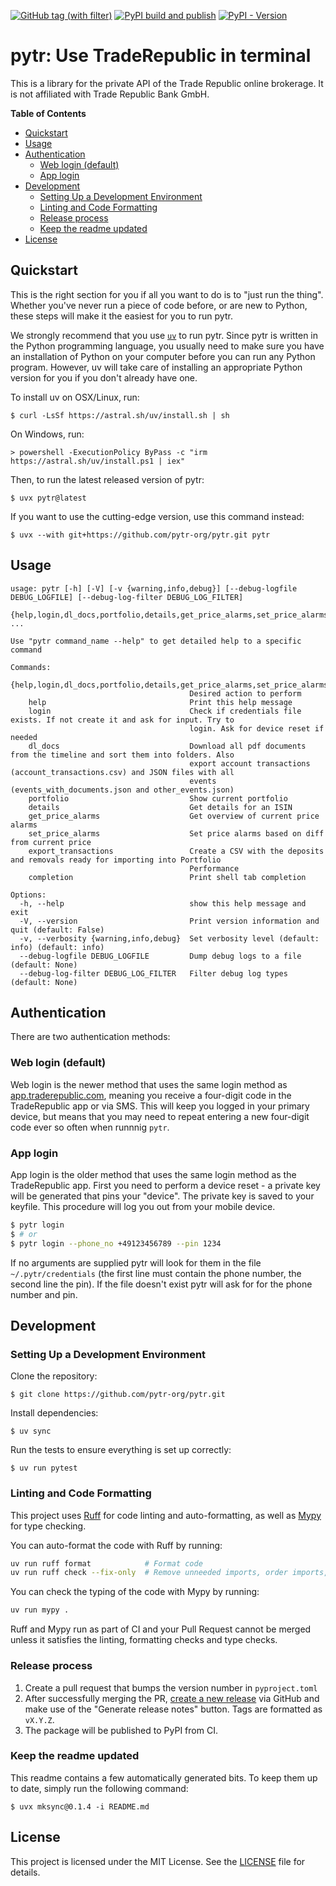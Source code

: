 [![GitHub tag (with filter)](https://img.shields.io/github/v/tag/pytr-org/pytr?style=for-the-badge&link=https%3A%2F%2Fgithub.com%2Fmarzzzello%2Fpytr%2Ftags)](https://github.com/pytr-org/pytr/tags)
[![PyPI build and publish](https://img.shields.io/github/actions/workflow/status/pytr-org/pytr/publish-pypi.yml?link=https%3A%2F%2Fgithub.com%2Fmarzzzello%2Fpytr%2Factions%2Fworkflows%2Fpublish-pypi.yml&style=for-the-badge)](https://github.com/pytr-org/pytr/actions/workflows/publish-pypi.yml)
[![PyPI - Version](https://img.shields.io/pypi/v/pytr?link=https%3A%2F%2Fpypi.org%2Fproject%2Fpytr%2F&style=for-the-badge)](https://pypi.org/project/pytr/)

# pytr: Use TradeRepublic in terminal

This is a library for the private API of the Trade Republic online brokerage. It is not affiliated with Trade Republic
Bank GmbH.

__Table of Contents__

<!-- toc -->
* [Quickstart](#quickstart)
* [Usage](#usage)
* [Authentication](#authentication)
  * [Web login (default)](#web-login-default)
  * [App login](#app-login)
* [Development](#development)
  * [Setting Up a Development Environment](#setting-up-a-development-environment)
  * [Linting and Code Formatting](#linting-and-code-formatting)
  * [Release process](#release-process)
  * [Keep the readme updated](#keep-the-readme-updated)
* [License](#license)
<!-- end toc -->

## Quickstart

This is the right section for you if all you want to do is to "just run the thing". Whether you've never run a piece
of code before, or are new to Python, these steps will make it the easiest for you to run pytr.

We strongly recommend that you use [`uv`](https://docs.astral.sh/uv/#installation) to run pytr. Since pytr is written
in the Python programming language, you usually need to make sure you have an installation of Python on your computer
before you can run any Python program. However, uv will take care of installing an appropriate Python version for
you if you don't already have one.

To install uv on OSX/Linux, run:

```console
$ curl -LsSf https://astral.sh/uv/install.sh | sh
```

On Windows, run:

```console
> powershell -ExecutionPolicy ByPass -c "irm https://astral.sh/uv/install.ps1 | iex"
```

Then, to run the latest released version of pytr:

```console
$ uvx pytr@latest
```

If you want to use the cutting-edge version, use this command instead:

```console
$ uvx --with git+https://github.com/pytr-org/pytr.git pytr
```

## Usage

<!-- runcmd code:console COLUMNS=120 uv run --python 3.13 pytr -->
```console
usage: pytr [-h] [-V] [-v {warning,info,debug}] [--debug-logfile DEBUG_LOGFILE] [--debug-log-filter DEBUG_LOG_FILTER]
            {help,login,dl_docs,portfolio,details,get_price_alarms,set_price_alarms,export_transactions,completion} ...

Use "pytr command_name --help" to get detailed help to a specific command

Commands:
  {help,login,dl_docs,portfolio,details,get_price_alarms,set_price_alarms,export_transactions,completion}
                                        Desired action to perform
    help                                Print this help message
    login                               Check if credentials file exists. If not create it and ask for input. Try to
                                        login. Ask for device reset if needed
    dl_docs                             Download all pdf documents from the timeline and sort them into folders. Also
                                        export account transactions (account_transactions.csv) and JSON files with all
                                        events (events_with_documents.json and other_events.json)
    portfolio                           Show current portfolio
    details                             Get details for an ISIN
    get_price_alarms                    Get overview of current price alarms
    set_price_alarms                    Set price alarms based on diff from current price
    export_transactions                 Create a CSV with the deposits and removals ready for importing into Portfolio
                                        Performance
    completion                          Print shell tab completion

Options:
  -h, --help                            show this help message and exit
  -V, --version                         Print version information and quit (default: False)
  -v, --verbosity {warning,info,debug}  Set verbosity level (default: info) (default: info)
  --debug-logfile DEBUG_LOGFILE         Dump debug logs to a file (default: None)
  --debug-log-filter DEBUG_LOG_FILTER   Filter debug log types (default: None)
```
<!-- end runcmd -->

## Authentication

There are two authentication methods:

### Web login (default)

Web login is the newer method that uses the same login method as [app.traderepublic.com](https://app.traderepublic.com/),
meaning you receive a four-digit code in the TradeRepublic app or via SMS. This will keep you logged in your primary
device, but means that you may need to repeat entering a new four-digit code ever so often when runnnig `pytr`.

### App login

App login is the older method that uses the same login method as the TradeRepublic app. First you need to perform a
device reset - a private key will be generated that pins your "device". The private key is saved to your keyfile. This
procedure will log you out from your mobile device.

```sh
$ pytr login
$ # or
$ pytr login --phone_no +49123456789 --pin 1234
```

If no arguments are supplied pytr will look for them in the file `~/.pytr/credentials` (the first line must contain
the phone number, the second line the pin). If the file doesn't exist pytr will ask for for the phone number and pin.

## Development

### Setting Up a Development Environment

Clone the repository:

```console
$ git clone https://github.com/pytr-org/pytr.git
```

Install dependencies:

```console
$ uv sync
```

Run the tests to ensure everything is set up correctly:

```console
$ uv run pytest
```

### Linting and Code Formatting

This project uses [Ruff](https://astral.sh/ruff) for code linting and auto-formatting, as well as
[Mypy](https://www.mypy-lang.org/) for type checking.

You can auto-format the code with Ruff by running:

```bash
uv run ruff format            # Format code
uv run ruff check --fix-only  # Remove unneeded imports, order imports, etc.
```

You can check the typing of the code with Mypy by running:

```bash
uv run mypy .
```

Ruff and Mypy run as part of CI and your Pull Request cannot be merged unless it satisfies the linting, formatting
checks and type checks.

### Release process

1. Create a pull request that bumps the version number in `pyproject.toml`
2. After successfully merging the PR, [create a new release](https://github.com/pytr-org/pytr/releases/new) via GitHub
   and make use of the "Generate release notes" button. Tags are formatted as `vX.Y.Z`.
3. The package will be published to PyPI from CI.

### Keep the readme updated

This readme contains a few automatically generated bits. To keep them up to date, simply run the following command:

```console
$ uvx mksync@0.1.4 -i README.md
```

## License

This project is licensed under the MIT License. See the [LICENSE](LICENSE) file for details.